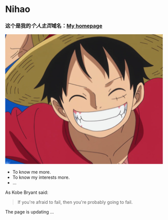 # Nihao
### 这个是我的***个人主页***域名：[My homepage](fchen24.github.io)

![smile^ ^](images/welcome.png)

* To know me more.
* To know my interests more.
* ...

As Kobe Bryant said:

> If you're afraid to fail, 
>               then you're probably going to fail.

The page is updating ...